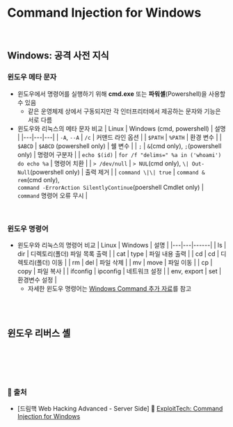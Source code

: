 # Command Injection for Windows

<br/>

## Windows: 공격 사전 지식
### 윈도우 메타 문자
* 윈도우에서 명령어를 실행하기 위해 **cmd.exe** 또는 **파워셸**(Powershell)을 사용할 수 있음
    - 같은 운영체제 상에서 구동되지만 각 인터프리터에서 제공하는 문자와 기능은 서로 다름
* 윈도우와 리눅스의 메타 문자 비교
    | Linux | Windows (cmd, powershell) | 설명 |
    |---|---|---|
    | ```-A```, ```--A``` | ```/c``` | 커맨드 라인 옵션 |
    | ```$PATH``` | ```%PATH``` | 환경 변수 |
    | ```$ABCD``` | ```$ABCD``` (powershell only) | 쉘 변수 |
    | ```;``` | ```&```(cmd only), ```;```(powershell only) | 명령어 구분자 |
    | ```echo $(id)``` | ```for /f "delims=" %a in ('whoami') do echo %a``` | 명령어 치환 |
    | ```> /dev/null``` | ```> NUL```(cmd only), ```\| Out-Null```(powershell only) | 출력 제거 |
    | ```command \|\| true``` | ```command & rem```(cmd only), <br/>```command -ErrorAction SilentlyContinue```(poershell Cmdlet only) | ```command``` 명령어 오류 무시 |

<br/>

### 윈도우 명령어
* 윈도우와 리눅스의 명령어 비교
    | Linux | Windows | 설명 |
    |---|---|------|
    | ls | dir | 디렉토리(폴더) 파일 목록 출력 |
    | cat | type | 파일 내용 출력 |
    | cd | cd | 디렉토리(폴더) 이동 |
    | rm | del | 파일 삭제 |
    | mv | move | 파일 이동 |
    | cp | copy | 파일 복사 |
    | ifconfig | ipconfig | 네트워크 설정 |
    | env, export | set | 환경변수 설정 |
    - 자세한 윈도우 명령어는 [Windows Command 추가 자료](https://github.com/augustf86/Today_I_Learn/blob/main/Security/Supplement/Windows%20Command.md)를 참고

<br/><br/>

## 윈도우 리버스 셸


<br/><br/><br/><br/>
### 🔖 출처
* [드림핵 Web Hacking Advanced - Server Side] 📌 [ExploitTech: Command Injection for Windows](https://dreamhack.io/lecture/courses/301)
